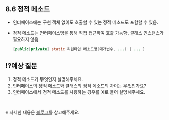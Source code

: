 ## 8.6 정적 메소드
- 인터페이스에는 구현 객체 없이도 호출할 수 있는 정적 메소드도 포함할 수 있음.
- 정적 메소드는 인터페이스명을 통해 직접 접근하여 호출 가능함. 클래스 인스턴스가 필요하지 않음.

  ```java
  [public|private] static 리턴타입 메소드명(매개변수, ...) { ... }
  ```

## ⁉️예상 질문

1. 정적 메소드가 무엇인지 설명해주세요.
2. 인터페이스의 정적 메소드와 클래스의 정적 메소드의 차이는 무엇인가요?
3. 인터페이스에서 정적 메소드를 사용하는 경우를 예로 들어 설명해주세요.

&nbsp;

※ 자세한 내용은 [블로그](https://mandusitstudy.tistory.com/340)를 참고해주세요.